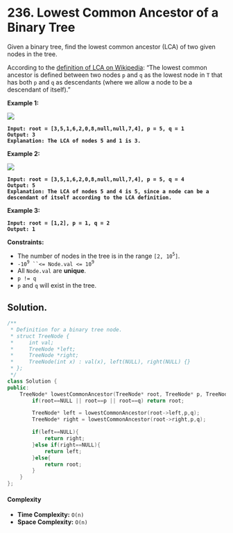 # 236. Lowest Common Ancestor of a Binary Tree

Given a binary tree, find the lowest common ancestor (LCA) of two given nodes in the tree.

According to the [definition of LCA on Wikipedia](https://en.wikipedia.org/wiki/Lowest_common_ancestor): “The lowest common ancestor is defined between two nodes `p` and `q` as the lowest node in `T` that has both `p` and `q` as descendants (where we allow a node to be a descendant of itself).”

&#x20;

**Example 1:**

![](https://assets.leetcode.com/uploads/2018/12/14/binarytree.png)

<pre><code><strong>Input: root = [3,5,1,6,2,0,8,null,null,7,4], p = 5, q = 1
</strong><strong>Output: 3
</strong><strong>Explanation: The LCA of nodes 5 and 1 is 3.
</strong></code></pre>

**Example 2:**

![](https://assets.leetcode.com/uploads/2018/12/14/binarytree.png)

<pre><code><strong>Input: root = [3,5,1,6,2,0,8,null,null,7,4], p = 5, q = 4
</strong><strong>Output: 5
</strong><strong>Explanation: The LCA of nodes 5 and 4 is 5, since a node can be a descendant of itself according to the LCA definition.
</strong></code></pre>

**Example 3:**

<pre><code><strong>Input: root = [1,2], p = 1, q = 2
</strong><strong>Output: 1
</strong></code></pre>

&#x20;

**Constraints:**

* The number of nodes in the tree is in the range `[2, 10`<sup>`5`</sup>`]`.
* `-10`<sup>`9`</sup>` ``<= Node.val <= 10`<sup>`9`</sup>
* All `Node.val` are **unique**.
* `p != q`
* `p` and `q` will exist in the tree.



## Solution.

```cpp
/**
 * Definition for a binary tree node.
 * struct TreeNode {
 *     int val;
 *     TreeNode *left;
 *     TreeNode *right;
 *     TreeNode(int x) : val(x), left(NULL), right(NULL) {}
 * };
 */
class Solution {
public:
    TreeNode* lowestCommonAncestor(TreeNode* root, TreeNode* p, TreeNode* q) {
        if(root==NULL || root==p || root==q) return root;

        TreeNode* left = lowestCommonAncestor(root->left,p,q);
        TreeNode* right = lowestCommonAncestor(root->right,p,q);

        if(left==NULL){
            return right;
        }else if(right==NULL){
            return left;
        }else{
            return root;
        }
    }
};
```

#### Complexity

* **Time Complexity:** `O(n)`
* **Space Complexity:** `O(n)`

